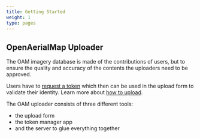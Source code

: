 ```yaml
---
title: Getting Started
weight: 1
type: pages
---
```


## OpenAerialMap Uploader

The OAM imagery database is made of the contributions of users, but to ensure the quality and accuracy of the contents the uploaders need to be approved.  

Users have to [request a token](https://upload.openaerialmap.org/) which then can be used in the upload form to validate their identity. Learn more about [how to upload](/uploader/uploader-form/).

The OAM uploader consists of three different tools:

- the upload form
- the token manager app
- and the server to glue everything together